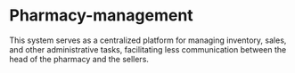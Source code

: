 # Pharmacy-management
This system serves as a centralized platform for managing inventory, sales, and other administrative tasks, facilitating less communication between the head of the pharmacy and the sellers. 
